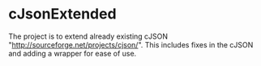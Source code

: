 cJsonExtended
=============

The project is to extend already existing cJSON "http://sourceforge.net/projects/cjson/". This includes fixes in the cJSON and adding a wrapper for ease of use.
